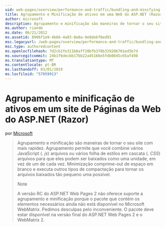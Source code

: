 ```yaml
---
uid: web-pages/overview/performance-and-traffic/bundling-and-minifying-assets-in-an-aspnet-web-pages-razor-site
title: Agrupamento e Minificação de ativos em uma Web do ASP.NET (Razor) sites de páginas | Microsoft Docs
author: microsoft
description: Agrupamento e minificação são maneiras de tornar o seu site com mais rapidez. Agrupamento permite que você combine vários arquivos JavaScript (. js) ou vários folha estilos em cascata (...
ms.author: riande
ms.date: 06/21/2012
ms.assetid: 8906f1e9-4b66-4a03-8e8a-9e9debf8ed91
msc.legacyurl: /web-pages/overview/performance-and-traffic/bundling-and-minifying-assets-in-an-aspnet-web-pages-razor-site
msc.type: authoredcontent
ms.openlocfilehash: 7d2cb2fe311b8aff20bfb378b329286701ed5b7d
ms.sourcegitcommit: 24b1f6decbb17bb22a45166e5fdb0845c65af498
ms.translationtype: MT
ms.contentlocale: pt-BR
ms.lasthandoff: 03/01/2019
ms.locfileid: "57059913"
---
```

<a name="bundling-and-minifying-assets-in-an-aspnet-web-pages-razor-site"></a>Agrupamento e minificação de ativos em um site de Páginas da Web do ASP.NET (Razor)
====================
por [Microsoft](https://github.com/microsoft)

> Agrupamento e minificação são maneiras de tornar o seu site com mais rapidez. Agrupamento permite que você combine vários JavaScript (*. js*) arquivos ou vários folha de estilos em cascata (*. CSS*) arquivos para que eles podem ser baixados como uma unidade, em vez de um de cada vez. Minimização comprime-out de espaço em branco e executa outros tipos de compactação para tornar os arquivos baixados tão pequeno uma possível.
> 
> > [!NOTE]
> > A versão RC do ASP.NET Web Pages 2 não oferece suporte a agrupamento e minificação porque o pacote que contém os elementos necessários ainda não está disponível no Microsoft WebMatrix. Pedimos desculpas pelo inconveniente. O pacote deve estar disponível na versão final do ASP.NET Web Pages 2 e o WebMatrix 2.
